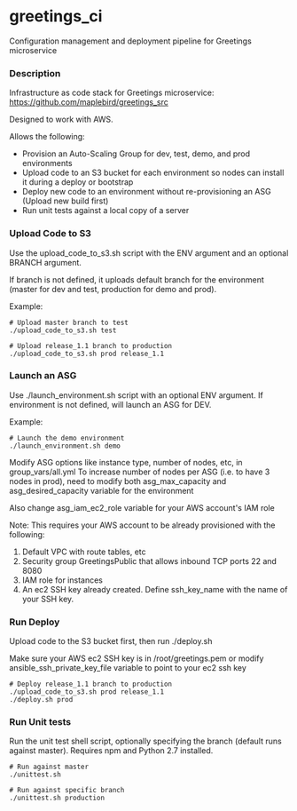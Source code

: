 # greetings_ci

Configuration management and deployment pipeline for Greetings microservice

### Description

Infrastructure as code stack for Greetings microservice:
https://github.com/maplebird/greetings_src

Designed to work with AWS.

Allows the following:

- Provision an Auto-Scaling Group for dev, test, demo, and prod environments
- Upload code to an S3 bucket for each environment so nodes can install it during a deploy or bootstrap
- Deploy new code to an environment without re-provisioning an ASG (Upload new build first)
- Run unit tests against a local copy of a server

### Upload Code to S3

Use the upload_code_to_s3.sh script with the ENV argument and an optional BRANCH argument.

If branch is not defined, it uploads default branch for the environment (master for dev and test, production for demo and prod).

Example:

```
# Upload master branch to test
./upload_code_to_s3.sh test
```

```
# Upload release_1.1 branch to production
./upload_code_to_s3.sh prod release_1.1
```

### Launch an ASG

Use ./launch_environment.sh script with an optional ENV argument.  If environment is not defined, will launch an ASG for DEV.

Example:

```
# Launch the demo environment
./launch_environment.sh demo
```

Modify ASG options like instance type, number of nodes, etc, in group_vars/all.yml
To increase number of nodes per ASG (i.e. to have 3 nodes in prod), need to modify both asg_max_capacity and asg_desired_capacity variable for the environment

Also change asg_iam_ec2_role variable for your AWS account's IAM role

Note: This requires your AWS account to be already provisioned with the following:

1. Default VPC with route tables, etc
2. Security group GreetingsPublic that allows inbound TCP ports 22 and 8080
3. IAM role for instances
4. An ec2 SSH key already created.  Define ssh_key_name with the name of your SSH key.

### Run Deploy

Upload code to the S3 bucket first, then run ./deploy.sh

Make sure your AWS ec2 SSH key is in /root/greetings.pem or modify ansible_ssh_private_key_file variable to point to your ec2 ssh key

```
# Deploy release_1.1 branch to production
./upload_code_to_s3.sh prod release_1.1
./deploy.sh prod
```

### Run Unit tests

Run the unit test shell script, optionally specifying the branch (default runs against master).
Requires npm and Python 2.7 installed.

```
# Run against master
./unittest.sh

# Run against specific branch
./unittest.sh production
```